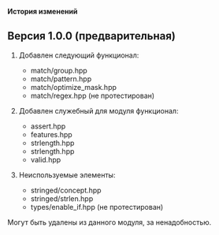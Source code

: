 
**История изменений**  


**Версия 1.0.0 (предварительная)**  
----------------------------------

1) Добавлен следующий функционал:  
    - match/group.hpp  
    - match/pattern.hpp  
    - match/optimize_mask.hpp  
    - match/regex.hpp (не протестирован)  

2) Добавлен служебный для модуля функционал:  
    - assert.hpp  
    - features.hpp  
    - strlength.hpp  
    - strlength.hpp  
    - valid.hpp  

3) Неиспользуемые элементы:  
    - stringed/concept.hpp  
    - stringed/strlen.hpp  
    - types/enable_if.hpp (не протестирован)  

Могут быть удалены из данного модуля, за ненадобностью.  

